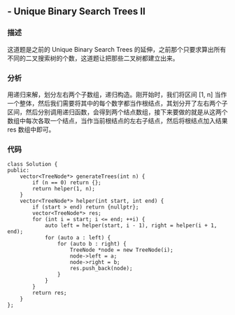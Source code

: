 ## - Unique Binary Search Trees II

### 描述

这道题是之前的 Unique Binary Search Trees 的延伸，之前那个只要求算出所有不同的二叉搜索树的个数，这道题让把那些二叉树都建立出来。

### 分析

用递归来解，划分左右两个子数组，递归构造。刚开始时，我们将区间 [1, n] 当作一个整体，然后我们需要将其中的每个数字都当作根结点，其划分开了左右两个子区间，然后分别调用递归函数，会得到两个结点数组，接下来要做的就是从这两个数组中每次各取一个结点，当作当前根结点的左右子结点，然后将根结点加入结果 res 数组中即可。

### 代码

```
class Solution {
public:
    vector<TreeNode*> generateTrees(int n) {
        if (n == 0) return {};
        return helper(1, n);
    }
    vector<TreeNode*> helper(int start, int end) {
        if (start > end) return {nullptr};
        vector<TreeNode*> res;
        for (int i = start; i <= end; ++i) {
            auto left = helper(start, i - 1), right = helper(i + 1, end);
            for (auto a : left) {
                for (auto b : right) {
                    TreeNode *node = new TreeNode(i);
                    node->left = a;
                    node->right = b;
                    res.push_back(node);
                }
            }
        }
        return res;
    }
};
```
